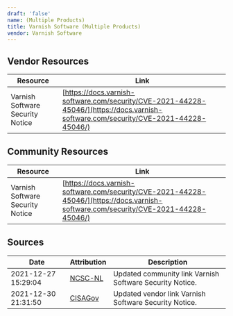 ```yaml
---
draft: 'false'
name: (Multiple Products)
title: Varnish Software (Multiple Products)
vendor: Varnish Software
---
```


## Vendor Resources
| Resource | Link |
| --- | --- |
| Varnish Software Security Notice | [https://docs.varnish-software.com/security/CVE-2021-44228-45046/](https://docs.varnish-software.com/security/CVE-2021-44228-45046/) |

## Community Resources
| Resource | Link |
| --- | --- |
| Varnish Software Security Notice | [https://docs.varnish-software.com/security/CVE-2021-44228-45046/](https://docs.varnish-software.com/security/CVE-2021-44228-45046/) |


## Sources
| Date | Attribution | Description |
| --- | --- | --- |
| 2021-12-27 15:29:04 | [NCSC-NL](https://github.com/NCSC-NL/log4shell/blob/main/software/README.md) | Updated community link Varnish Software Security Notice.  |
| 2021-12-30 21:31:50 | [CISAGov](https://raw.githubusercontent.com/cisagov/log4j-affected-db/develop/README.md) | Updated vendor link Varnish Software Security Notice.  |
